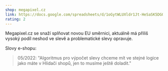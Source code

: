 ```yaml
---
shop: megapixel.cz
link: https://docs.google.com/spreadsheets/d/1oGytWLUXldr1Jt-HeSaSK5DGQl0Wprty8SB43VWBa30/edit?usp=sharing
rating: 2
---
```


Megapixel.cz se snaží splňovat novou EU směrnici, aktuálně má přiliš vysoký podíl neshod ve slevě a problematické slevy opravuje.

Slovy e-shopu:

> 05/2022: "Algoritmus pro výpočet slevy chceme mít ve stejné logice jako máte v Hlídači shopů, jen to musíme ještě doladit."
